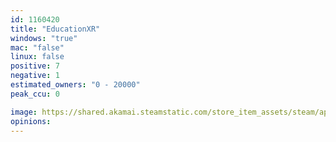 ```yaml
---
id: 1160420
title: "EducationXR"
windows: "true"
mac: "false"
linux: false
positive: 7
negative: 1
estimated_owners: "0 - 20000"
peak_ccu: 0

image: https://shared.akamai.steamstatic.com/store_item_assets/steam/apps/1160420/header.jpg?t=1675294156
opinions:
---
```

